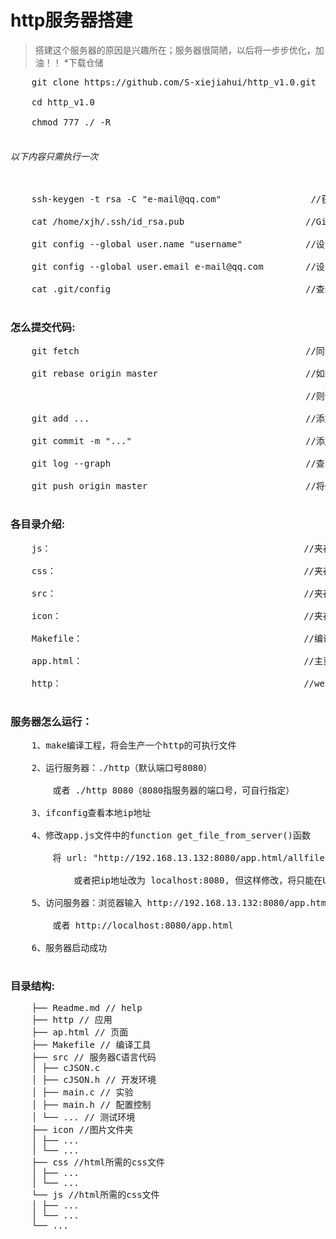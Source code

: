 # http服务器搭建
>搭建这个服务器的原因是兴趣所在；服务器很简陋，以后将一步步优化，加油！！
*下载仓储
<pre>
    git clone https://github.com/S-xiejiahui/http_v1.0.git <br>
    cd http_v1.0 <br>
    chmod 777 ./ -R 
    <h6>以下内容只需执行一次</h6>
    ssh-keygen -t rsa -C "e-mail@qq.com"                 //获取ssh-key密钥， <br>
    cat /home/xjh/.ssh/id_rsa.pub                       //GitHub服务器添加你的密钥，你才能有上传代码权限 <br>
    git config --global user.name "username"            //设置你的ssh名 <br>
    git config --global user.email e-mail@qq.com        //设置你的ssh邮箱 <br>
    cat .git/config                                     //查看你的设置是否生效 <br>
</pre>
### 怎么提交代码:
<pre>
    git fetch                                           //同步远端服务器内容到本地分支 <br>
    git rebase origin master                            //如果有打印信息，说明你本地代码落后，GitHub上的代码， <br>
                                                        //则使用这条命令，同步 <br>
    git add ...                                         //添加修改的文件 <br>
    git commit -m "..."                                 //添加修改此次文件的备注 <br>
    git log --graph                                     //查看修改历史 <br>
    git push origin master                              //将修改的文件，推送到GitHub <br>
</pre>
### 各目录介绍:
<pre>
    js：                                                //夹存放--html所需JavaScript脚本文件 <br>
    css：                                               //夹存放--html所需的css文件 <br>
    src：                                               //夹存放--c语言web服务器文件 <br>
    icon：                                              //夹存放--服务器需加载的图片文件 <br>
    Makefile：                                          //编译工具 <br>
    app.html：                                          //主页面 <br>
    http：                                              //web服务器--可执行文件 <br>
</pre>
### 服务器怎么运行：
<pre>
    1、make编译工程，将会生产一个http的可执行文件 <br>
    2、运行服务器：./http（默认端口号8080） <br>
        或者 ./http 8080（8080指服务器的端口号，可自行指定） <br>
    3、ifconfig查看本地ip地址 <br>
    4、修改app.js文件中的function get_file_from_server()函数 <br>
        将 url: "http://192.168.13.132:8080/app.html/allfile" 中的IP地址和端口号改成你的主机地址 <br>
            或者把ip地址改为 localhost:8080, 但这样修改，将只能在Ubuntu的浏览器中访问服务器 <br>
    5、访问服务器：浏览器输入 http://192.168.13.132:8080/app.html 即可 <br>
        或者 http://localhost:8080/app.html <br>
    6、服务器启动成功 <br>
</pre>
### 目录结构:
<pre>
    ├── Readme.md // help
    ├── http // 应用
    ├── ap.html // 页面
    ├── Makefile // 编译工具
    ├── src // 服务器C语言代码
    │ ├── cJSON.c
    │ ├── cJSON.h // 开发环境
    │ ├── main.c // 实验
    │ ├── main.h // 配置控制
    │ └── ... // 测试环境
    ├── icon //图片文件夹
    │ ├── ...
    │ └── ...
    ├── css //html所需的css文件
    │ ├── ...
    │ └── ...
    └── js //html所需的css文件
    │ ├── ...
    │ └── ...
    └── ...
</pre>
